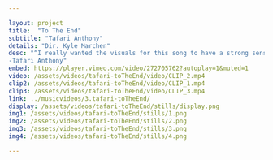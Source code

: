```yaml
---

layout: project
title:  "To The End"
subtitle: "Tafari Anthony"
details: "Dir. Kyle Marchen"
desc: "“I really wanted the visuals for this song to have a strong sense of empowerment and an attitude of “If you work hard you can achieve whatever you want.” Keeping that mentality alive can be very hard when life starts to get crazy, and sometimes we just need a little reminder. I was lucky enough to have Olympian Nikkita Holder star in the video… She’s one of my best friends so really she couldn’t say no! The amount of dedication and work involved in training for something like the Olympics made her story a perfect one to really bring out the message of the song.”<br>
-Tafari Anthony"
embed: https://player.vimeo.com/video/272705762?autoplay=1&muted=1
video: /assets/videos/tafari-toTheEnd/video/CLIP_2.mp4
clip2: /assets/videos/tafari-toTheEnd/video/CLIP_1.mp4
clip3: /assets/videos/tafari-toTheEnd/video/CLIP_3.mp4
link: ../musicvideos/3.tafari-toTheEnd/
display: /assets/videos/tafari-toTheEnd/stills/display.png
img1: /assets/videos/tafari-toTheEnd/stills/1.png
img2: /assets/videos/tafari-toTheEnd/stills/2.png
img3: /assets/videos/tafari-toTheEnd/stills/3.png
img4: /assets/videos/tafari-toTheEnd/stills/4.png

---
```

